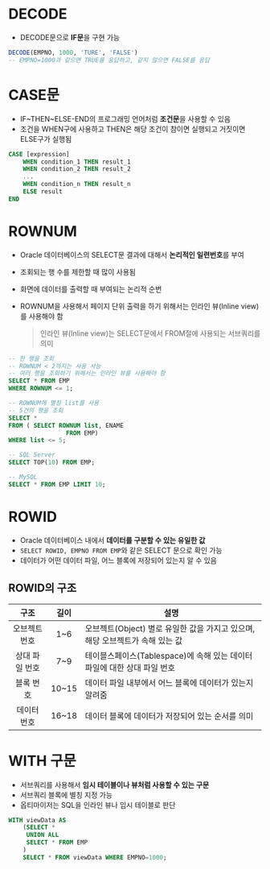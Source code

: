# DECODE

- DECODE문으로 **IF문**을 구현 가능

```sql
DECODE(EMPNO, 1000, 'TURE', 'FALSE')
-- EMPNO=1000과 같으면 TRUE를 응답하고, 같지 않으면 FALSE를 응답
```

# CASE문

- IF~THEN~ELSE-END의 프로그래밍 언어처럼 **조건문**을 사용할 수 있음
- 조건을 WHEN구에 사용하고 THEN은 해당 조건이 참이면 실행되고 거짓이면 ELSE구가 실행됨

```sql
CASE [expression]
	WHEN condition_1 THEN result_1
	WHEN condition_2 THEN result_2
	...
	WHEN condition_n THEN result_n
	ELSE result
END
```

# ROWNUM

- Oracle 데이터베이스의 SELECT문 결과에 대해서 **논리적인 일련번호**를 부여
- 조회되는 행 수를 제한할 때 많이 사용됨
- 화면에 데이터를 출력할 때 부여되는 논리적 순번
- ROWNUM을 사용해서 페이지 단위 출력을 하기 위해서는 인라인 뷰(Inline view)를 사용해야 함

    > 인라인 뷰(Inline view)는 SELECT문에서 FROM절에 사용되는 서브쿼리를 의미

```sql
-- 한 행을 조회
-- ROWNUM < 2까지는 사용 사능
-- 여러 행을 조회하기 위해서는 인라인 뷰를 사용해야 함
SELECT * FROM EMP
WHERE ROWNUM <= 1;

-- ROWNUM에 별칭 list를 사용
-- 5건의 행을 조회
SELECT *
FROM ( SELECT ROWNUM list, ENAME
				FROM EMP)
WHERE list <= 5;
```

```sql
-- SQL Server
SELECT TOP(10) FROM EMP;

-- MySQL
SELECT * FROM EMP LIMIT 10;
```

# ROWID

- Oracle 데이터베이스 내에서 **데이터를 구분할 수 있는 유일한 값**
- `SELECT ROWID, EMPNO FROM EMP`와 같은 SELECT 문으로 확인 가능
- 데이터가 어떤 데이터 파일, 어느 블록에 저장되어 있는지 알 수 있음

## ROWID의 구조

|구조|길이|설명|
|:-:|:-:|-|
|오브젝트 번호|1~6|오브젝트(Object) 별로 유일한 값을 가지고 있으며, 해당 오브젝트가 속해 있는 값|
|상대 파일 번호|7~9|테이블스페이스(Tablespace)에 속해 있는 데이터 파일에 대한 상대 파일 번호|
|블록 번호|10~15|데이터 파일 내부에서 어느 블록에 데이터가 있는지 알려줌|
|데이터 번호|16~18|데이터 블록에 데이터가 저장되어 있는 순서를 의미|

# WITH 구문

- 서브쿼리를 사용해서 **임시 테이블이나 뷰처럼 사용할 수 있는 구문**
- 서브쿼리 블록에 별칭 지정 가능
- 옵티마이저는 SQL을 인라인 뷰나 임시 테이블로 판단

```sql
WITH viewData AS
	(SELECT *
	 UNION ALL
	 SELECT * FROM EMP
	)
	SELECT * FROM viewData WHERE EMPNO=1000;
```
